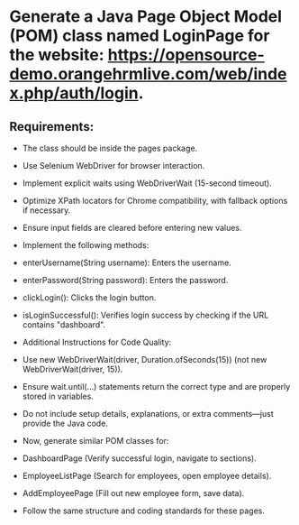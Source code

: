 # Generate a Java Page Object Model (POM) class named LoginPage for the website: https://opensource-demo.orangehrmlive.com/web/index.php/auth/login.

## Requirements:
- The class should be inside the pages package.
- Use Selenium WebDriver for browser interaction.
- Implement explicit waits using WebDriverWait (15-second timeout).
- Optimize XPath locators for Chrome compatibility, with fallback options if necessary.
- Ensure input fields are cleared before entering new values.
- Implement the following methods:
- enterUsername(String username): Enters the username.
- enterPassword(String password): Enters the password.
- clickLogin(): Clicks the login button.
- isLoginSuccessful(): Verifies login success by checking if the URL contains "dashboard".
- Additional Instructions for Code Quality:

- Use new WebDriverWait(driver, Duration.ofSeconds(15)) (not new WebDriverWait(driver, 15)).
- Ensure wait.until(...) statements return the correct type and are properly stored in variables.
- Do not include setup details, explanations, or extra comments—just provide the Java code.
- Now, generate similar POM classes for:

- DashboardPage (Verify successful login, navigate to sections).
- EmployeeListPage (Search for employees, open employee details).
- AddEmployeePage (Fill out new employee form, save data).
- Follow the same structure and coding standards for these pages.